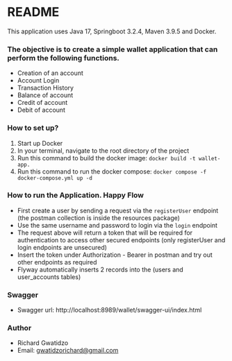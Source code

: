 # README #

This application uses Java 17, Springboot 3.2.4, Maven 3.9.5 and Docker.

### The objective is to create a simple wallet application that can perform the following functions. ###

* Creation of an account
* Account Login
* Transaction History
* Balance of account
* Credit of account
* Debit of account

### How to set up? ###

1. Start up Docker
2. In your terminal, navigate to the root directory of the project
3. Run this command to build the docker image: `docker build -t wallet-app.`
4. Run this command to run the docker compose: `docker compose -f docker-compose.yml up -d`

### How to run the Application. Happy Flow ###

* First create a user by sending a request via the `registerUser` endpoint (the postman collection is inside the resources package)
* Use the same username and password to login via the `login` endpoint
* The request above will return a token that will be required for authentication to access other secured endpoints (only registerUser and login endpoints are unsecured)
* Insert the token under Authorization - Bearer in postman and try out other endpoints as required
* Flyway automatically inserts 2 records into the (users and user_accounts tables)


### Swagger ###

* Swagger url: http://localhost:8989/wallet/swagger-ui/index.html

### Author ###

* Richard Gwatidzo
* Email: gwatidzorichard@gmail.com 
